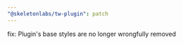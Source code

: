 ```yaml
---
"@skeletonlabs/tw-plugin": patch
---
```


fix: Plugin's base styles are no longer wrongfully removed
